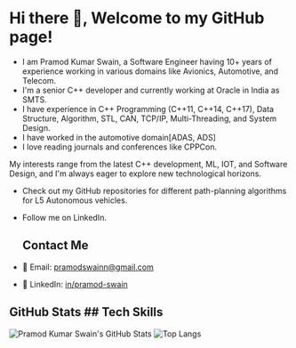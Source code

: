 # Hi there 👋, Welcome to my GitHub page!

- I am Pramod Kumar Swain, a Software Engineer having 10+ years of experience working in various domains like Avionics, Automotive, and Telecom.
- I'm a senior C++ developer and currently working at Oracle in India as SMTS.
- I have experience in C++ Programming (C++11, C++14, C++17), Data Structure, Algorithm, STL, CAN, TCP/IP, Multi-Threading, and System Design.
- I have worked in the automotive domain[ADAS, ADS]
- I love reading journals and conferences like CPPCon.

My interests range from the latest C++ development, ML, IOT, and Software Design, and I'm always eager to explore new technological horizons.

- Check out my GitHub repositories for different path-planning algorithms for L5 Autonomous vehicles.
- Follow me on LinkedIn.
  ## Contact Me

- 📧 Email: [pramodswainn@gmail.com](mailto:pramodswainn@gmail.com)
- 💼 LinkedIn: [in/pramod-swain](https://www.linkedin.com/in/pramod-swain/)

## GitHub Stats                                                                                                                                                   ## Tech Skills

![Pramod Kumar Swain's GitHub Stats](https://github-readme-stats.vercel.app/api?username=pramodswainn&show_icons=true)                                            ![Top Langs](https://github-readme-stats.vercel.app/api/top-langs/?username=pramodswainn&layout=compact)



